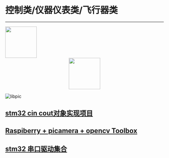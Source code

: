 # 控制类/仪器仪表类/飞行器类
---
<img src="https://github.com/mti05001/-Electronic-Design-Contest-/blob/master/pic.jpg" width="100" height="100" />

<div align=center><img width="100" height="100" src="https://github.com/mti05001/-Electronic-Design-Contest-/blob/master/pic.jpg"/></div>

![libpic](https://github.com/mti05001/-Electronic-Design-Contest-/blob/master/pic.jpg)
## [stm32 cin cout对象实现项目](https://github.com/zgpTree/stm32_cppTest)
## [Raspiberry + picamera + opencv Toolbox](https://github.com/IyangDc/py_opencv_tools.git)
## [stm32 串口驱动集合](https://github.com/zgpTree/stm32_serial_driver.git)

